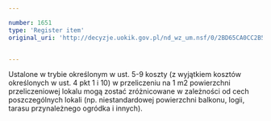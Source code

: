 ```yaml
---

number: 1651
type: 'Register item'
original_uri: 'http://decyzje.uokik.gov.pl/nd_wz_um.nsf/0/2BD65CA0CC2B50D1C12575FB00337A1E?OpenDocument'


---
```


Ustalone w trybie określonym w ust. 5-9 koszty (z wyjątkiem kosztów określonych w ust. 4 pkt 1 i 10) w przeliczeniu na 1 m2 powierzchni przeliczeniowej lokalu mogą zostać zróżnicowane w zależności od cech poszczególnych lokali (np. niestandardowej powierzchni balkonu, logii, tarasu przynależnego ogródka i innych).
